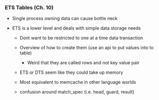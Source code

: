 ### ETS Tables (Ch. 10)

- Single process owning data can cause bottle neck

- ETS is a lower level and deals with simple data storage needs
  - Dont want to be restricted to one at a time data transaction
  - Overview of how to create them (use an api to put values into to table)
    - Weird that they are called rows and not key value pair

  - ETS or DTS seem like they could take up memory
  - Most equivalent to memcache in other language worlds
  - confusion around match_spec (i.e. head, guard, result)
